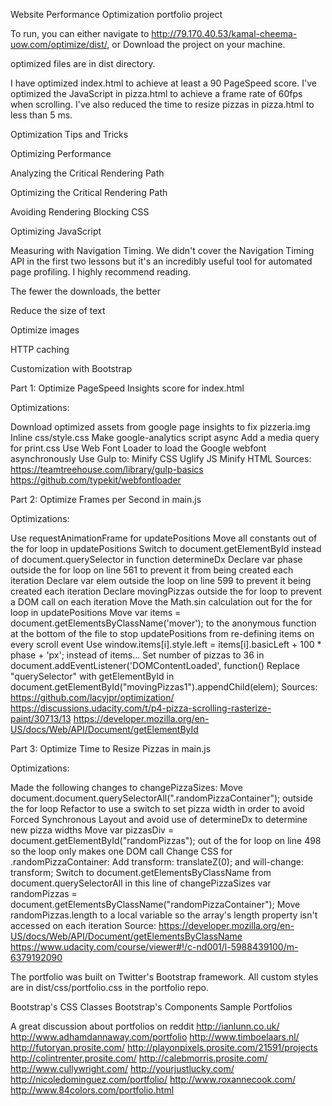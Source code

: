 Website Performance Optimization portfolio project

To run, you can either navigate to http://79.170.40.53/kamal-cheema-uow.com/optimize/dist/, or Download the project on your machine.

optimized files are in dist directory.

I have optimized index.html to achieve at least a 90 PageSpeed score. I've optimized the JavaScript in pizza.html to achieve a frame rate of 60fps when scrolling. I've also reduced the time to resize pizzas in pizza.html to less than 5 ms.

Optimization Tips and Tricks

Optimizing Performance

Analyzing the Critical Rendering Path

Optimizing the Critical Rendering Path

Avoiding Rendering Blocking CSS

Optimizing JavaScript

Measuring with Navigation Timing. We didn't cover the Navigation Timing API in the first two lessons but it's an incredibly useful tool for automated page profiling. I highly recommend reading.

The fewer the downloads, the better

Reduce the size of text

Optimize images

HTTP caching

Customization with Bootstrap



Part 1: Optimize PageSpeed Insights score for index.html

Optimizations:

Download optimized assets from google page insights to fix pizzeria.img
Inline css/style.css
Make google-analytics script async
Add a media query for print.css
Use Web Font Loader to load the Google webfont asynchronously
Use Gulp to:
Minify CSS
Uglify JS
Minify HTML
Sources: https://teamtreehouse.com/library/gulp-basics
https://github.com/typekit/webfontloader

Part 2: Optimize Frames per Second in main.js

Optimizations:

Use requestAnimationFrame for updatePositions
Move all constants out of the for loop in updatePositions
Switch to document.getElementById instead of document.querySelector in function determineDx
Declare var phase outside the for loop on line 561 to prevent it from being created each iteration
Declare var elem outside the loop on line 599 to prevent it being created each iteration
Declare movingPizzas outside the for loop to prevent a DOM call on each iteration
Move the Math.sin calculation out for the for loop in updatePositions
Move var items = document.getElementsByClassName('mover'); to the anonymous function at the bottom of the file to stop updatePositions from re-defining items on every scroll event
Use window.items[i].style.left = items[i].basicLeft + 100 * phase + 'px'; instead of items...
Set number of pizzas to 36 in document.addEventListener('DOMContentLoaded', function()
Replace "querySelector" with getElementById in document.getElementById("movingPizzas1").appendChild(elem);
Sources: https://github.com/lacyjpr/optimization/ https://discussions.udacity.com/t/p4-pizza-scrolling-rasterize-paint/30713/13 https://developer.mozilla.org/en-US/docs/Web/API/Document/getElementById

Part 3: Optimize Time to Resize Pizzas in main.js

Optimizations:

Made the following changes to changePizzaSizes:
Move document.document.querySelectorAll(".randomPizzaContainer"); outside the for loop
Refactor to use a switch to set pizza width in order to avoid Forced Synchronous Layout and avoid use of determineDx to determine new pizza widths
Move var pizzasDiv = document.getElementById("randomPizzas"); out of the for loop on line 498 so the loop only makes one DOM call
Change CSS for .randomPizzaContainer: Add transform: translateZ(0); and will-change: transform;
Switch to document.getElementsByClassName from document.querySelectorAll in this line of changePizzaSizes var randomPizzas = document.getElementsByClassName("randomPizzaContainer");
Move randomPizzas.length to a local variable so the array's length property isn't accessed on each iteration
Source: https://developer.mozilla.org/en-US/docs/Web/API/Document/getElementsByClassName https://www.udacity.com/course/viewer#!/c-nd001/l-5988439100/m-6379192090

The portfolio was built on Twitter's Bootstrap framework. All custom styles are in dist/css/portfolio.css in the portfolio repo.

Bootstrap's CSS Classes
Bootstrap's Components
Sample Portfolios



A great discussion about portfolios on reddit
http://ianlunn.co.uk/
http://www.adhamdannaway.com/portfolio
http://www.timboelaars.nl/
http://futoryan.prosite.com/
http://playonpixels.prosite.com/21591/projects
http://colintrenter.prosite.com/
http://calebmorris.prosite.com/
http://www.cullywright.com/
http://yourjustlucky.com/
http://nicoledominguez.com/portfolio/
http://www.roxannecook.com/
http://www.84colors.com/portfolio.html